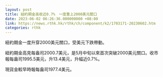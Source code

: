 ```yaml
---
layout: post
title: 紐約期金高收近0.7%　一度重上2000美元關口
date: 2023-06-02 06:26:36.000000000 +08:00
link: https://news.rthk.hk/rthk/ch/component/k2/1703171-20230602.htm
categories: rthk
---
```


紐約期金一度升穿2000美元關口，受美元下跌帶動。

紐約期金高見每盎司2000.7美元，是5月中旬以來首次突破2000美元關口。收市報每盎司1995.5美元，升13.4美元，升幅近0.7%。

現貨金較早時報每盎司1977.4美元。
